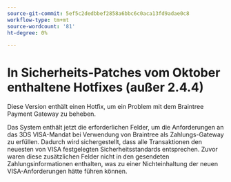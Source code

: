 ```yaml
---
source-git-commit: 5ef5c2dedbbef2858a6bbc6c0aca13fd9adae0c8
workflow-type: tm+mt
source-wordcount: '81'
ht-degree: 0%

---
```

# In Sicherheits-Patches vom Oktober enthaltene Hotfixes (außer 2.4.4)

Diese Version enthält einen Hotfix, um ein Problem mit dem Braintree Payment Gateway zu beheben.

Das System enthält jetzt die erforderlichen Felder, um die Anforderungen an das 3DS VISA-Mandat bei Verwendung von Braintree als Zahlungs-Gateway zu erfüllen. Dadurch wird sichergestellt, dass alle Transaktionen den neuesten von VISA festgelegten Sicherheitsstandards entsprechen. Zuvor waren diese zusätzlichen Felder nicht in den gesendeten Zahlungsinformationen enthalten, was zu einer Nichteinhaltung der neuen VISA-Anforderungen hätte führen können.

<!--
BUNDLE-3360
-->